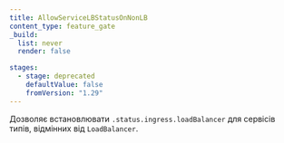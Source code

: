 ```yaml
---
title: AllowServiceLBStatusOnNonLB
content_type: feature_gate
_build:
  list: never
  render: false

stages:
  - stage: deprecated
    defaultValue: false
    fromVersion: "1.29"    
---
```

Дозволяє встановлювати `.status.ingress.loadBalancer` для сервісів типів, відмінних від `LoadBalancer`.
